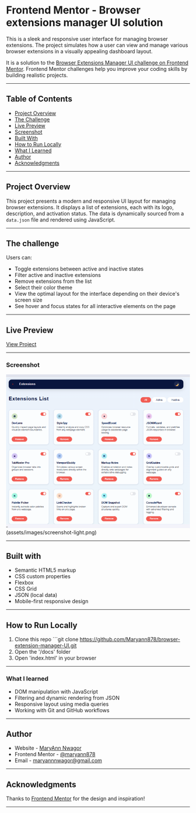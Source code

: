 # Frontend Mentor - Browser extensions manager UI solution

This is a sleek and responsive user interface for managing browser extensions. The project simulates how a user can view and manage various browser extensions in a visually appealing dashboard layout.

It is a solution to the [Browser Extensions Manager UI challenge on Frontend Mentor](https://www.frontendmentor.io/challenges/browser-extension-manager-ui-yNZnOfsMAp). Frontend Mentor challenges help you improve your coding skills by building realistic projects.  

---

## Table of Contents

- [Project Overview](#project-overview)
- [The Challenge](#the-challenge)
- [Live Preview](#live-preview)
- [Screenshot](#screenshot)
- [Built With](#built-with)
- [How to Run Locally](#how-to-run-locally)
- [What I Learned](#what-i-learned)
- [Author](#author)
- [Acknowledgments](#acknowledgments)

---

## Project Overview

This project presents a modern and responsive UI layout for managing browser extensions. It displays a list of extensions, each with its logo, description, and activation status. The data is dynamically sourced from a `data.json` file and rendered using JavaScript.

---

## The challenge

Users can:

- Toggle extensions between active and inactive states
- Filter active and inactive extensions
- Remove extensions from the list
- Select their color theme
- View the optimal layout for the interface depending on their device's screen size
- See hover and focus states for all interactive elements on the page

---

## Live Preview
[View Project](https://maryann878.github.io/browser-extension-manager-UI/)

---

### Screenshot

![screenshot of the design](assets/images/screenshot-light.png)(assets/images/screenshot-light.png)

---

## Built with

- Semantic HTML5 markup
- CSS custom properties 
- Flexbox
- CSS Grid
- JSON (local data)
- Mobile-first responsive design

---

## How to Run Locally

1. Clone this repo ```git clone  https://github.com/Maryann878/browser-extension-manager-UI.git
2. Open the '/docs' folder
3. Open 'index.html' in your browser 

---

### What I learned

- DOM manipulation with JavaScript
- Filtering and dynamic rendering from JSON
- Responsive layout using media queries
- Working with Git and GitHub workflows

---

## Author

- Website - [MaryAnn Nwagor](https://maryann878.github.io/browser-extension-manager-UI/)
- Frontend Mentor - [@maryann878](https://www.frontendmentor.io/profile/Maryann878)
- Email - [maryannnwagor@gmail.com](mailto:maryannnwagor@gmail.com)

---

## Acknowledgments
Thanks to [Frontend Mentor](https://www.frontendmentor.io) for the design and inspiration!

---

